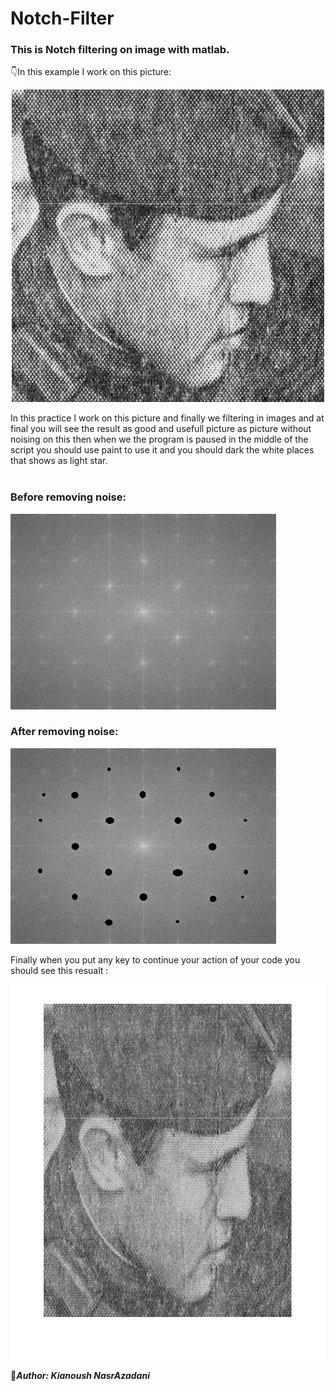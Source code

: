 # Notch-Filter
### This is Notch filtering on image with matlab.
:point_down:In this example I work on this picture:<br />
<p align="center">
  <img width="500" height="500" src="images/mainImage.jpg">
</p>
In this practice I work on this picture and finally we filtering in images and at final you will see the result as good and usefull picture as picture without noising on this
then when we the program is paused in the middle of the script you should use paint to use it and you should dark the white places that shows as 
light star.<br /><br />

### Before removing noise:
<img src="images/beforeChange.jpg" width="425"/>

### After removing noise:
<img src="images/changed.jpg" width="425"/> 

Finally when you put any key to continue your action of your code you should see this resualt :


<p align="center">
  <img width="600" height="600" src="images/final.jpg">
</p>

:memo:**_Author: Kianoush NasrAzadani_**
